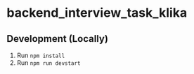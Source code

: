 # backend_interview_task_klika
## Development (Locally)

1. Run `npm install`
2. Run `npm run devstart`
